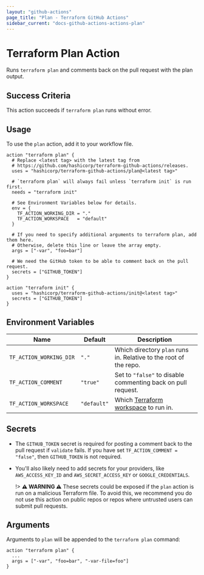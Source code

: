 ```yaml
---
layout: "github-actions"
page_title: "Plan - Terraform GitHub Actions"
sidebar_current: "docs-github-actions-actions-plan"
---
```


# Terraform Plan Action

Runs `terraform plan` and comments back on the pull request with the plan output.

## Success Criteria

This action succeeds if `terraform plan` runs without error.

## Usage

To use the `plan` action, add it to your workflow file.

```hcl
action "terraform plan" {
  # Replace <latest tag> with the latest tag from
  # https://github.com/hashicorp/terraform-github-actions/releases.
  uses = "hashicorp/terraform-github-actions/plan@<latest tag>"

  # `terraform plan` will always fail unless `terraform init` is run first.
  needs = "terraform init"

  # See Environment Variables below for details.
  env = {
    TF_ACTION_WORKING_DIR = "."
    TF_ACTION_WORKSPACE   = "default"
  }

  # If you need to specify additional arguments to terraform plan, add them here.
  # Otherwise, delete this line or leave the array empty.
  args = ["-var", "foo=bar"]

  # We need the GitHub token to be able to comment back on the pull request.
  secrets = ["GITHUB_TOKEN"]
}

action "terraform init" {
  uses = "hashicorp/terraform-github-actions/init@<latest tag>"
  secrets = ["GITHUB_TOKEN"]
}
```

## Environment Variables

| Name                    | Default    | Description                                                        |
|-------------------------|------------|--------------------------------------------------------------------|
| `TF_ACTION_WORKING_DIR` | `"."`      | Which directory `plan` runs in. Relative to the root of the repo.  |
| `TF_ACTION_COMMENT`     | `"true"`   | Set to `"false"` to disable commenting back on pull request.       |
| `TF_ACTION_WORKSPACE`   | `"default"`| Which [Terraform workspace](/docs/state/workspaces.html) to run in.|


## Secrets

* The `GITHUB_TOKEN` secret is required for posting a comment back to the pull request if `validate` fails.
  If you have set `TF_ACTION_COMMENT = "false"`, then `GITHUB_TOKEN` is not required.
* You'll also likely need to add secrets for your providers, like `AWS_ACCESS_KEY_ID` and `AWS_SECRET_ACCESS_KEY` or `GOOGLE_CREDENTIALS`.

  !> **⚠️ WARNING ⚠️** These secrets could be exposed if the `plan` action is run on a malicious Terraform file.
  To avoid this, we recommend you do not use this action on public repos or repos where untrusted users can submit pull requests.

## Arguments

Arguments to `plan` will be appended to the `terraform plan`
command:

```hcl
action "terraform plan" {
  ...
  args = ["-var", "foo=bar", "-var-file=foo"]
}
```

